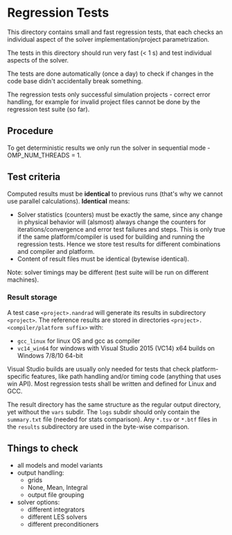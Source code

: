 # Regression Tests

This directory contains small and fast regression tests, that each checks
an individual aspect of the solver implementation/project parametrization.

The tests in this directory should run very fast (< 1 s) and test individual aspects of
the solver.

The tests are done automatically (once a day) to check if changes in the code base
didn't accidentally break something.

The regression tests only successful simulation projects - correct error handling, for
example for invalid project files cannot be done by the regression test suite (so far).

## Procedure

To get deterministic results we only run the solver in sequential mode - OMP_NUM_THREADS = 1.

## Test criteria

Computed results must be **identical** to previous runs (that's why we cannot use parallel calculations).
**Identical** means:

- Solver statistics (counters) must be exactly the same, since any change in physical behavior
  will (alsmost) always change the counters for iterations/convergence and error test failures and steps.
  This is only true if the same platform/compiler is used for building and running the regression tests.
  Hence we store test results for different combinations and compiler and platform.
- Content of result files must be identical (bytewise identical).

Note: solver timings may be different (test suite will be run on different machines).

### Result storage

A test case `<project>.nandrad` will generate its results in subdirectory `<project>`. The reference
results are stored in directories `<project>.<compiler/platform suffix>` with:

- `gcc_linux` for linux OS and gcc as compiler
- `vc14_win64` for windows with Visual Studio 2015 (VC14) x64 builds on Windows 7/8/10 64-bit

Visual Studio builds are usually only needed for tests that check platform-specific features, like
path handling and/or timing code (anything that uses win API). Most regression tests shall be
written and defined for Linux and GCC.

The result directory has the same structure as the regular output directory, yet without the `vars`
subdir. The `logs` subdir should only contain the `summary.txt` file (needed for stats comparison).
Any `*.tsv` or `*.btf` files in the `results` subdirectory are used in the byte-wise comparison.

## Things to check

- all models and model variants
- output handling:
  + grids
  + None, Mean, Integral
  + output file grouping
- solver options:
  + different integrators
  + different LES solvers
  + different preconditioners



